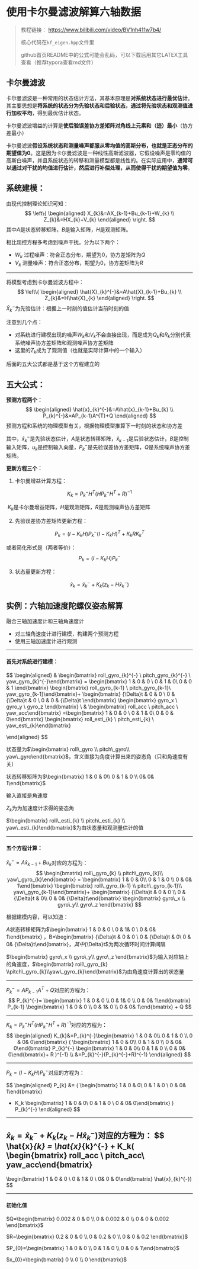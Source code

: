 # 使用卡尔曼滤波解算六轴数据



> 教程链接： https://www.bilibili.com/video/BV1nh411w7b4/
>
> 核心代码在`kf_eigen.hpp`文件里
>
> github首页README中的公式可能会乱码，可以下载后用其它LATEX工具查看（推荐typora查看md文件）



## 卡尔曼滤波

卡尔曼滤波是一种常用的状态估计方法，其基本原理是**对系统状态进行最优估计**。其主要思想是**将系统的状态分为先验状态和后验状态，通过将先验状态和观测值进行加权平均**，得到最优估计状态。

卡尔曼滤波增益的计算是**使后验误差协方差矩阵对角线上元素和（迹）最小**（协方差最小）

卡尔曼滤波**假设系统状态和测量噪声都服从零均值的高斯分布，也就是正态分布的期望值为0**。这是因为卡尔曼滤波是一种线性高斯滤波器，它假设噪声是零均值的高斯白噪声，并且系统状态的转移和测量模型都是线性的。在实际应用中，**通常可以通过对干扰的均值进行估计，然后进行补偿处理，从而使得干扰的期望值为零**。



## 系统建模：

由现代控制理论知识可知：
$$
\left\{ 
\begin{aligned}
X_{k}&=AX_{k-1}+Bu_{k-1}+W_{k} \\
Z_{k}&=HX_{k}+V_{k}
\end{aligned} 
\right.
$$
其中$A$是状态转移矩阵，$B$是输入矩阵，$H$是观测矩阵。

相比现控方程多考虑到噪声干扰。分为以下两个：

- $W_{k}$ 过程噪声：符合正态分布，期望为0，协方差矩阵为${Q}$
- $V_{k}$ 测量噪声：符合正态分布，期望为0，协方差矩阵为$R$

***

将模型考虑到卡尔曼滤波方程中：
$$
\left\{ 
\begin{aligned}
\hat{X}_{k}^{-}&=A\hat{X}_{k-1}+Bu_{k} \\
Z_{k}&=H\hat{X}_{k}
\end{aligned} 
\right.
$$
$\hat{X}_{k}^{-}$为先验估计：根据上一时刻的值估计当前时刻的值

注意到几个点：

- 对系统进行建模出现的噪声$W_{k}$和$V_{k}$不会直接出现，而是成为$Q_{k}$和$R_{k}$分别代表系统噪声协方差矩阵和观测噪声协方差矩阵
- 这里的$Z_{k}$成为了观测值（也就是实际计算中的一个输入）

后面的五大公式都是基于这个方程建立的



## 五大公式：



**预测方程两个：**
$$
\begin{aligned}
\hat{x}_{k}^{-}&=A\hat{x}_{k-1}+Bu_{k} \\
P_{k}^{-}&=AP_{k-1}A^{T}+Q
\end{aligned}
$$
预测方程和系统的物理模型有关，根据物理模型推算下一时刻的状态和协方差

其中，$\hat{x}_{k}^{-}$是先验状态估计，$A$是状态转移矩阵，$\hat{x}_{k-1}$是后验状态估计，$B$是控制输入矩阵，$u_{k}$是控制输入向量，$P_{k}^{-}$是先验误差协方差矩阵，$Q$是系统噪声协方差矩阵。

**更新方程三个：**

1. 卡尔曼增益计算方程：

$$
K_{k}=P_{k}^{-}H^{T}(HP_{k}^{-}H^{T}+R)^{-1}
$$

​        $K_{k}$是卡尔曼增益矩阵，$H$是观测矩阵，$R$是观测噪声协方差矩阵

2. 先验误差协方差矩阵更新方程：

$$
P_{k}=(I-K_{k}H)P_{k}^{-}(I-K_{k}H)^{T}+K_{k}RK_{k}^{T}
$$

或者简化形式是（两者等价）：
$$
P_{k} = (I - K_k H) P_{k}^{-}
$$

3. 状态量更新方程：

$$
\hat{x}_{k} = \hat{x}_{k}^{-} + K_k(z_k - H \hat{x}_{k}^{-})
$$






## 实例：六轴加速度陀螺仪姿态解算

融合三轴加速度计和三轴角速度计

- 对三轴角速度计进行建模，构建两个预测方程
- 使用三轴加速度计进行观测

***

#### 首先对系统进行建模：


$$
\begin{aligned}
&
\begin{bmatrix} roll\_gyro_{k}^{-}  \\ pitch\_gyro_{k}^{-} \\ yaw\_gyro_{k}^{-}\end{bmatrix} = 
\begin{bmatrix} 1 & 0 & 0 \\ 0 & 1 & 0\\ 0 & 0 & 1 \end{bmatrix} 
\begin{bmatrix} roll\_gyro_{k-1}  \\ pitch\_gyro_{k-1}\\ yaw\_gyro_{k-1}\end{bmatrix}+ 
\begin{bmatrix} {\Delta}t & 0 & 0 \\  0 & {\Delta}t & 0 \\ 0 & 0 & {\Delta}t \end{bmatrix}
\begin{bmatrix} gyro\_x \\ gyro\_y \\ gyro\_z \end{bmatrix} \\
&
\begin{bmatrix} roll\_acc  \\ pitch\_acc \\ yaw\_acc\end{bmatrix}
=\begin{bmatrix} 1 & 0 & 0 \\ 0 & 1 & 0\\ 0 & 0 & 0\end{bmatrix}
\begin{bmatrix} roll\_esti_{k}  \\ pitch\_esti_{k} \\ yaw\_esti_{k}\end{bmatrix}

\end{aligned}
$$


状态量为$\begin{bmatrix} roll\_gyro  \\ pitch\_gyro\\ yaw\_gyro\end{bmatrix}$，含义直接为角度计算出来的姿态角（只和角速度有关）

状态转移矩阵为$\begin{bmatrix} 1 & 0 & 0\\ 0 & 1 & 0 \\ 0& 0& 1\end{bmatrix}$

输入直接是角速度

$Z_{k}$为为加速度计求得的姿态角

$\begin{bmatrix} roll\_esti_{k}  \\ pitch\_esti_{k} \\ yaw\_esti_{k}\end{bmatrix}$为由状态量和观测量估计的值

***

#### 五个方程计算：



$\hat{x}_{k}^{-}=A\hat{x}_{k-1}+Bu_{k}$对应的方程为：
$$
\begin{bmatrix} roll\_gyro_{k}  \\ pitch\_gyro_{k}\\ yaw\_gyro_{k}\end{bmatrix} = 
\begin{bmatrix} 1 & 0 & 0\\ 0 & 1 & 0 \\ 0 & 0& 1\end{bmatrix} 
\begin{bmatrix} roll\_gyro_{k-1}  \\ pitch\_gyro_{k-1}\\ yaw\_gyro_{k-1}\end{bmatrix}+ 
\begin{bmatrix} {\Delta}t & 0 & 0  \\  0 & {\Delta}t & 0\\  0 & 0& {\Delta}t\end{bmatrix}
\begin{bmatrix} gyro\_x \\ gyro\_y\\ gyro\_z \end{bmatrix}
$$

根据建模内容，可以知道：

$A$状态转移矩阵为$\begin{bmatrix} 1 & 0 & 0 \\ 0 &  1& 0 \\ 0 & 0& 1\end{bmatrix} $，$B$=$\begin{bmatrix} {\Delta}t & 0 & 0 \\  0 & {\Delta}t & 0\\  0 & 0&  {\Delta}t\end{bmatrix}$，其中${\Delta}t$为两次循环时间计算间隔

$\begin{bmatrix} gyro\_x \\ gyro\_y\\ gyro\_z \end{bmatrix}$为输入对应轴上的角速度，$\begin{bmatrix} roll\_gyro_{k} \\pitch\_gyro_{k}\\yaw\_gyro_{k}\end{bmatrix}$为由角速度计算出的状态量

***

$P_{k}^{-}=AP_{k-1}A^{T}+Q$对应的方程为：
$$
P_{k}^{-}=
\begin{bmatrix} 1 & 0 & 0 \\ 0 & 1&  0 \\ 0 & 0& 1\end{bmatrix}
P_{k-1}
\begin{bmatrix} 1 & 0 & 0 \\ 0 & 1&  0 \\ 0 & 0& 1\end{bmatrix}
+ 
Q
$$

***

$K_{k}=P_{k}^{-}H^{T}(HP_{k}^{-}H^{T}+R)^{-1}$对应的方程为：
$$
\begin{aligned}
K_{k}&=P_{k}^{-}\begin{bmatrix}  1 & 0 & 0\\ 0 & 1 & 0 \\ 0 & 0& 0\end{bmatrix}
(
\begin{bmatrix} 1 & 0 & 0\\ 0 & 1 & 0 \\ 0 & 0& 0\end{bmatrix}
P_{k}^{-}
\begin{bmatrix} 1 & 0 & 0\\ 0 & 1 & 0 \\ 0 & 0& 0\end{bmatrix}+
R
)^{-1} \\
&=P_{k}^{-}(P_{k}^{-}+R)^{-1}
\end{aligned}
$$

***

$P_{k} = (I - K_k H) P_{k}^{-}$对应的方程为：

$$
\begin{aligned}
P_{k} &= ( 
\begin{bmatrix} 1 & 0 & 0\\ 0 & 1 & 0 \\ 0 & 0& 1\end{bmatrix}
- K_k 
\begin{bmatrix}  1 & 0 & 0\\ 0 & 1 & 0 \\ 0 & 0& 0\end{bmatrix}
) P_{k}^{-}
\end{aligned}
$$

***

$\hat{x}_{k} = \hat{x}_{k}^{-} + K_k(z_k - H \hat{x}_{k}^{-})$对应的方程为：
$$
\hat{x}_{k} = \hat{x}_{k}^{-} + K_k(
\begin{bmatrix} roll\_acc  \\ pitch\_acc\\ yaw\_acc\end{bmatrix}
- 
\begin{bmatrix} 1 & 0 & 0  \\ 0 & 1 & 0 \\ 0& 0 & 0\end{bmatrix}
\hat{x}_{k}^{-})
$$

***

#### 初始化值

$Q=\begin{bmatrix} 0.002 & 0 & 0 \\ 0 & 0.002 & 0  \\ 0 & 0 & 0.002 \end{bmatrix}$

$R=\begin{bmatrix} 0.2 & 0 & 0 \\ 0 & 0.2 & 0 \\ 0 & 0 & 0.2 \end{bmatrix}$

$P_{0}=\begin{bmatrix} 1 & 0 & 0 \\ 0 & 1 &  0 \\ 0 & 0 & 1\end{bmatrix}$

$x_{0}=\begin{bmatrix}  0 \\ 0 \\ 0 \end{bmatrix}$
